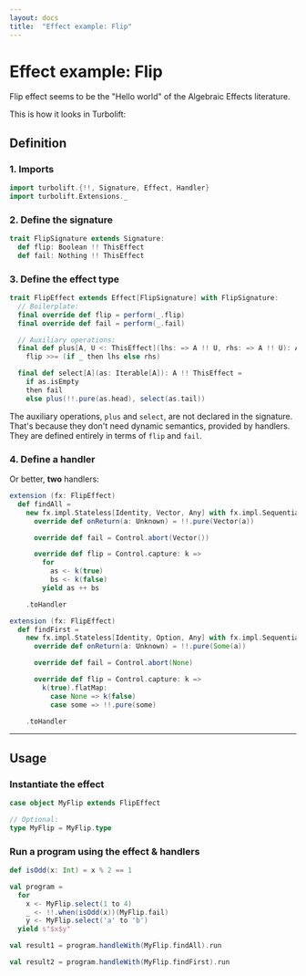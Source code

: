 ```yaml
---
layout: docs
title:  "Effect example: Flip"
---
```


# Effect example: Flip

Flip effect seems to be the "Hello world" of the Algebraic Effects literature.

This is how it looks in Turbolift:

## Definition

### 1. Imports

```scala mdoc
import turbolift.{!!, Signature, Effect, Handler}
import turbolift.Extensions._
```

### 2. Define the signature

```scala mdoc
trait FlipSignature extends Signature:
  def flip: Boolean !! ThisEffect
  def fail: Nothing !! ThisEffect
```

### 3. Define the effect type

```scala mdoc
trait FlipEffect extends Effect[FlipSignature] with FlipSignature: 
  // Boilerplate:
  final override def flip = perform(_.flip)
  final override def fail = perform(_.fail)

  // Auxiliary operations:
  final def plus[A, U <: ThisEffect](lhs: => A !! U, rhs: => A !! U): A !! U =
    flip >>= (if _ then lhs else rhs)

  final def select[A](as: Iterable[A]): A !! ThisEffect =
    if as.isEmpty
    then fail
    else plus(!!.pure(as.head), select(as.tail))
```

The auxiliary operations, `plus` and `select`, are not declared in the signature.
That's because they don't need dynamic semantics, provided by handlers.
They are defined entirely in terms of `flip` and `fail`.


### 4. Define a handler

Or better, **two** handlers:

```scala mdoc
extension (fx: FlipEffect)
  def findAll =
    new fx.impl.Stateless[Identity, Vector, Any] with fx.impl.Sequential with FlipSignature:
      override def onReturn(a: Unknown) = !!.pure(Vector(a))

      override def fail = Control.abort(Vector())

      override def flip = Control.capture: k =>
        for
          as <- k(true)
          bs <- k(false)
        yield as ++ bs

    .toHandler
```

```scala mdoc
extension (fx: FlipEffect)
  def findFirst =
    new fx.impl.Stateless[Identity, Option, Any] with fx.impl.Sequential with FlipSignature:
      override def onReturn(a: Unknown) = !!.pure(Some(a))

      override def fail = Control.abort(None)

      override def flip = Control.capture: k =>
        k(true).flatMap:
          case None => k(false)
          case some => !!.pure(some)

    .toHandler
```

---

## Usage

### Instantiate the effect

```scala mdoc
case object MyFlip extends FlipEffect

// Optional:
type MyFlip = MyFlip.type
```

### Run a program using the effect & handlers

```scala mdoc
def isOdd(x: Int) = x % 2 == 1

val program =
  for
    x <- MyFlip.select(1 to 4)
    _ <- !!.when(isOdd(x))(MyFlip.fail)
    y <- MyFlip.select('a' to 'b')
  yield s"$x$y"

val result1 = program.handleWith(MyFlip.findAll).run

val result2 = program.handleWith(MyFlip.findFirst).run
```
